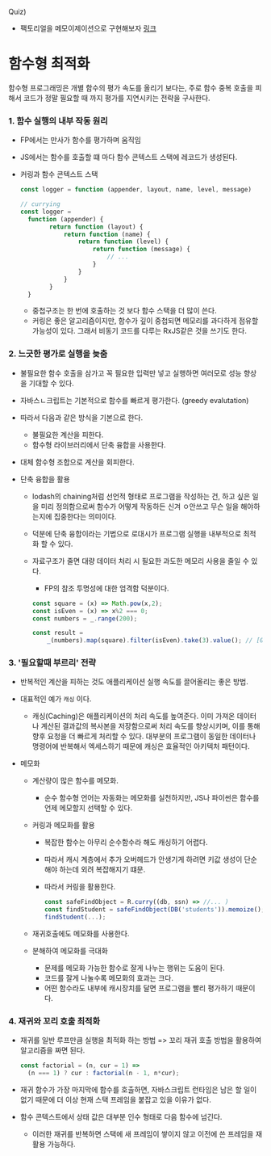 Quiz)

- 팩토리얼을 메모이제이션으로 구현해보자	[링크](https://github.com/FEDevelopers/tech.description/wiki/%EC%84%B1%EB%8A%A5-%ED%96%A5%EC%83%81%EC%9D%84-%EC%9C%84%ED%95%9C-%EC%9E%90%EB%B0%94%EC%8A%A4%ED%81%AC%EB%A6%BD%ED%8A%B8-%EB%A9%94%EB%AA%A8%EC%9D%B4%EC%A0%9C%EC%9D%B4%EC%85%98-%EC%9D%B4%ED%95%B4%ED%95%98%EA%B8%B0)



# 함수형 최적화

함수형 프로그래밍은 개별 함수의 평가 속도를 올리기 보다는, 주로 함수 중복 호출을 피해서 코드가 정말 필요할 때 까지 평가를 지연시키는 전략을 구사한다.



### 1. 함수 실행의 내부 작동 원리

- FP에서는 만사가 함수를 평가하며 움직임

- JS에서는 함수를 호출할 떄 마다 함수 콘텍스트 스택에 레코드가 생성된다.

- 커링과 함수 콘텍스트 스택

  ```javascript
  const logger = function (appender, layout, name, level, message)
  
  // currying
  const logger = 
  	function (appender) {
          return function (layout) {
              return function (name) {
                  return function (level) {
                      return function (message) {
                          // ...
                      }
                  }
              }
          }
  	}
  ```

  - 중첩구조는 한 번에 호출하는 것 보다 함수 스택을 더 많이 쓴다.
  - 커링은 좋은 알고리즘이지만, 함수가 깊이 중첩되면 메모리를 과다하게 점유할 가능성이 있다. 그래서 비동기 코드를 다루는 RxJS같은 것을 쓰기도 한다.

### 2. 느긋한 평가로 실행을 늦춤

- 불필요한 함수 호출을 삼가고 꼭 필요한 입력만 넣고 실행하면 여러모로 성능 향상을 기대할 수 있다.

- 자바스ㄴ크립트는 기본적으로 함수를 빠르게 평가한다. (greedy evalutation)

- 따라서 다음과 같은 방식을 기본으로 한다.

  - 불필요한 계산을 피한다.
  - 함수형 라이브러리에서 단축 융합을 사용한다.

- 대체 함수형 조합으로 계산을 회피한다.

- 단축 융합을 활용

  - lodash의 chaining처럼 선언적 형태로 프로그램을 작성하는 건, 하고 싶은 일을 미리 정의함으로써 함수가 어떻게 작동하든 신겨 ㅇ안쓰고 무슨 일을 해야하는지에 집중한다는 의미이다.

  - 덕분에 단축 융합이라는 기법으로 로대시가 프로그램 실행을 내부적으로 최적화 할 수 있다.

  - 자료구조가 줄면 대량 데이터 처리 시 필요한 과도한 메모리 사용을 줄일 수 있다.

    - FP의 참조 투명성에 대한 엄격함 덕분이다.

    ```javascript
    const square = (x) => Math.pow(x,2);
    const isEven = (x) => x%2 === 0;
    const numbers = _.range(200);
    
    const result = 
    	_(numbers).map(square).filter(isEven).take(3).value(); // [0,4,16]
    ```



### 3. '필요할때 부르리' 전략

- 반복적인 계산을 피하는 것도 애플리케이션 실행 속도를 끌어올리는 좋은 방법.

- 대표적인 예가 `캐싱` 이다.

  - 캐싱(Caching)은 애플리케이션의 처리 속도를 높여준다. 이미 가져온 데이터나 계산된 결과값의 복사본을 저장함으로써 처리 속도를 향상시키며, 이를 통해 향후 요청을 더 빠르게 처리할 수 있다. 대부분의 프로그램이 동일한 데이터나 명령어에 반복해서 엑세스하기 때문에 캐싱은 효율적인 아키텍처 패턴이다.

- 메모화

  - 계산량이 많은 함수를 메모화.

    - 순수 함수형 언어는 자동화는 메모화를 실천하지만, JS나 파이썬은 함수를 언제 메모할지 선택할 수 있다.

  - 커링과 메모화를 활용

    - 복잡한 함수는 아무리 순수함수라 해도 캐싱하기 어렵다.

    - 따라서 캐시 계층에서 추가 오버헤드가 안생기게 하려면 키값 생성이 단순해야 하는데 외려 복잡해지기 떄문.

    - 따라서 커링을 활용한다.

      ```javascript
      const safeFindObject = R.curry((db, ssn) => //... )
      const findStudent = safeFindObject(DB('students')).memoize();
      findStudent(...);
      ```

  - 재귀호출에도 메모화를 사용한다.
  - 분해하여 메모화를 극대화
    - 문제를 메모화 가능한 함수로 잘게 나누는 행위는 도움이 된다.
    - 코드를 잘게 나눌수록 메모화의 효과는 크다.
    - 어떤 함수라도 내부에 캐시장치를 달면 프로그램을 빨리 평가하기 때문이다.



### 4. 재귀와 꼬리 호출 최적화

- 재귀를 일반 루프만큼 실행을 최적화 하는 방법 => 꼬리 재귀 호출 방법을 활용하여 알고리즘을 짜면 된다.

  ```javascript
  const factorial = (n, cur = 1) => 
  	(n === 1) ? cur : factorial(n - 1, n*cur);
  ```

- 재귀 함수가 가장 마지막에 함수를 호출하면, 자바스크립트 런타임은 남은 할 일이 없기 때문에 더 이상 현재 스택 프레임을 붙잡고 있을 이유가 없다.

- 함수 콘텍스트에서 상태 값은 대부분 인수 형태로 다음 함수에 넘긴다.

  - 이러한 재귀를 반복하면 스택에 새 프레임이 쌓이지 않고 이전에 쓴 프레임을 재활용 가능하다.

